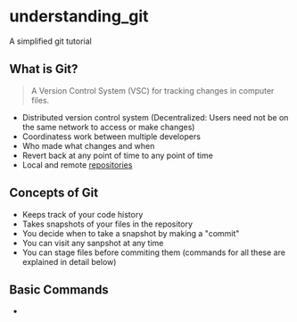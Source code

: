 # understanding_git

A simplified git tutorial

## What is Git?

> A Version Control System (VSC) for tracking changes in computer files.

- Distributed version control system (Decentralized: Users need not be on the same network to access or make changes)
- Coordinatess work between multiple developers
- Who made what changes and when
- Revert back at any point of time to any point of time
- Local and remote [repositories](https://www.google.com/search?q=repository+meaning&oq=repository+&aqs=chrome.2.69i57j0l2j69i60j69i61l2.3466j0j1&sourceid=chrome&ie=UTF-8)

## Concepts of Git

- Keeps track of your code history
- Takes snapshots of your files in the repository
- You decide when to take a snapshot by making a "commit"
- You can visit any sanpshot at any time
- You can stage files before commiting them (commands for all these are explained in detail below)

## Basic Commands

-
